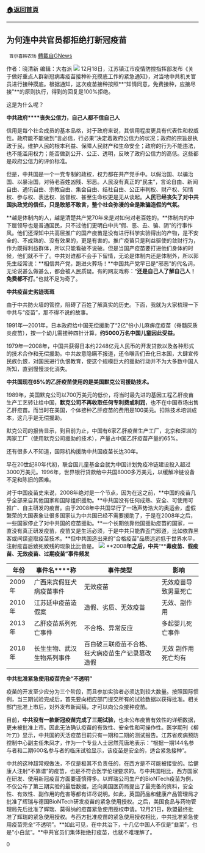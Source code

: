 ###  [:house:返回首頁](https://github.com/ourhimalayas/txt)
---

## 为何连中共官员都拒绝打新冠疫苗
` 首尔喜韩农场` [轉載自GNews](https://gnews.org/zh-hans/685597/)

作者：晓清新 编辑：大右派
![]()![](https://gnews-media-offload.s3.amazonaws.com/wp-content/uploads/2020/12/26032025/Screen-Shot-2020-12-26-at-4.38.16-PM.png)
12月18日，江苏镇江市疫情防控指挥部发布《关于做好重点人群新冠病毒疫苗接种补充摸底工作的紧急通知》，对当地中共机关官员进行接种摸底。根据通知，这次疫苗接种按照**“知情同意，免费接种，应接尽接”**的原则执行，得到的回复是100%拒绝。

这是为什么呢？

**中共政府****丧失公信力，自己人都不信自己人**

信用是每个社会成员的基本品格，对于政府来说，其信用程度更具有代表性和权威性。政府能不能做到“言必信，行必果”决定着政府公信力的状况；政府的宗旨是执政于民，维护人民的根本利益、保障人民财产和生命安全；政府的行为不能违法，也不能滥用权力；能否做到公开、公正、透明，反映了政府公信力的高低。这些都是政府公信力的评价标准。

但是，中共国是一个一党专制的政权，权力都在共产党手中。以假治国、以骗治国、以暴治国，对待老百姓凶残、邪恶。人民没有真正的“民主”，言论自由、新闻自由、通讯自由、宗教自由、集会自由、结社自由、公正审判权、财产权、知情权、参与权、表达权、监督权、甚至生命权更是无从谈起。**人民已经丧失了对中共国执政党的信任，只是敢怒不敢言，整个社会弥漫的全是欺骗造假的气氛。**

**越是体制内的人，越是清楚共产党70年来是对如何对老百姓的。**体制内的中下层领导也是普通国民，只不过他们更明白中共“假、恶、丑、骗、阴”的行事作风。他们还深知中共高层推广的国产疫苗是没有进行科学实验得出的产物，是不安全的、不成熟的、没有效果的，更是有害的。推广疫苗只是利益驱使的敛财行为，作为既得利益群体，所以只能看破不说破。但是当国产疫苗要打进他们身体的时候，他们就不干了。中共对谁都不会手下留情，无论是体制内还是体制外，所以郭先生经常说：**相信共产党，跑进火葬场！**中国共产党早已是“邪恶”的代名词，无论说甚么做甚么，都会被人民质疑。有的网友戏称：“**还是自己人了解自己人！免费都不打**。”也就不足为奇了。

**中共疫苗史劣迹斑斑**

由于中共防火墙的管控，阻碍了百姓了解真实的历史。下面，我就为大家梳理一下中共与“疫苗”，那不得不说的故事。

1991年—2001年，日本政府给中国无偿援助了“2亿”份小儿麻痹症疫苗（脊髓灰质炎疫苗），按一个幼儿需接种四针计算，**约5000万名中国儿童因此受益。**

1979年—2008年，中国共获得日本约2248亿元人民币的开发贷款以及各种形式的技术合作和无偿援助。中共故意隐瞒不报道，还令喉舌们丑化日本国，大肆宣传民族仇恨，对国民进行仇恨教育，使这个规模巨大的援助行动并不为大多数中国人所知，直到慢慢淡化消失。

**中共国现在65%的乙肝疫苗使用的是美国默克公司援助技术。**

1989年，美国默克公司以700万美元的低价，将当时最先进的基因工程乙肝疫苗生产工艺转让给中国，**默克公司不再收取任何专利费或利润**，也不在中国市场出售乙肝疫苗。而当时在美国，个体接种乙肝疫苗的费用是100美元。扣除技术培训成本，这几乎是无偿援助。

默克公司的报告显示，到目前为止，中国有6家乙肝疫苗生产工厂，北京和深圳的两家工厂（使用默克公司援助的技术），产量占中国乙肝疫苗产量的65%。

还有很多人不知道，国际机构援助中共国疫苗长达30年。

早在20世纪80年代初，联合国儿童基金会就为中国计划免疫冷链建设投入超过3000万美元。1996年，世界银行贷款给中共国8000多万美元，以缓解冷链设备不足和陈旧的困难。

对于中国疫苗史来说，2008年绝对是一个节点，因为在这之前，**中国的疫苗几乎全部来自其他国家和国际组织援助。**中共国没有任何成熟、安全、可使用可推广、自主研发的疫苗。由于2008年中共国举行了一场声势浩大的奥运会，虚假繁荣的大国表象让很多国家认为中共国已经不需要援助了，于是在2008年之后，一些国家停止了对中共国的疫苗援助。**一个长期依靠他国援助疫苗的国家，一直没有真正研发疫苗，疫苗又是生活必须，于是中共只能靠歪门邪道，比如依靠黑客或间谍盗取疫苗技术。**但中共国造出来的“合格疫苗”品质远远低于世界水平，注射疫苗后致死致残的现象比比皆是。
![]()![](https://gnews-media-offload.s3.amazonaws.com/wp-content/uploads/2020/12/26032531/200918-covid-vaccines-schools-main-cover-cs_034b291a8418fcbdd6708eb40cf48be6.jpg)
**2008****年之后，中共****“****毒疫苗、假疫苗、无效疫苗、****过期疫苗****”****事件****频发**


| 年份 | **事件名****称** | 事件类型 | 影响 |
| --- | --- | --- | --- |
| 2009年 | 广西来宾假狂犬病疫苗事件 | 无效疫苗 | 无效疫苗导致男童死亡 |
| 2010年 | 江苏延申疫苗造假案 | 造假、劣质、无效疫苗 | 无效、副作用 |
| 2013年 | 乙肝疫苗系列死亡事件 | 不合格、异常反应 | 多起婴儿死亡事件 |
| 2018年 | 长生生物、武汉生物系列事件 | 百白破三联疫苗不合格、狂犬病疫苗生产记录篡改造假 | 无效 副作用 死亡均有 |


**中共批准****紧急使用疫苗完全****“****不透明****”**

疫苗的开发至少应分为三个阶段，而且参加实验者必须达到较大数量。按照国际惯例，当三期试验完成后，首先要向相应部门提交所有的试验数据以获得批准。相关部门批准上市后，对外发布新闻稿，才可以向公众接种疫苗。

目前，**中共没有一款新冠疫苗完成了三期试验**，也未公布疫苗有效性的详细数据，更未被批准上市。因此无法确认疫苗的有效性、安全性和可操作性。医学期刊《柳叶刀》显示，中共国的灭活疫苗目前只有一期和二期的测试报告。江苏省疾病预防控制中心副主任朱凤才，作为一个专业人士居然荒唐地表示：“根据一期144名参与者和二期600名参与者的临床试验显示，该疫苗是安全的，适合紧急接种”。

中共的这种超常规做法，不仅是极其不负责任的，在西方是不可能被接受的。给健康人注射“不靠谱”的疫苗，也是不符合医学伦理要求的。与中共国相比，西方国家在研发、使用新冠疫苗方面要谨慎得多。以辉瑞公司生产的BioNTech疫苗为例，不仅公布了第三期实验的最后数据，还向美国医药局提出了最完备的资料，安全性、有效性、副作用的危害等都有详尽说明。如此，英国药品和健康产品管理局才批准了辉瑞与德国BioNTech研发疫苗的紧急使用授权。之后，美国食品与药物管理局先后批准了辉瑞、莫得纳的疫苗紧急使用授权申请。12月21日，欧盟最终批准了辉瑞的紧急使用授权。与西方批准疫苗的紧急使用授权相比，中共批准紧急使用疫苗完全“不透明”。**如此可见，在中共治下，十几亿中国人不仅是“韭菜”，也是“小白鼠”。**中共官员们集体拒绝打疫苗，也就不难理解了。

0
